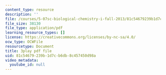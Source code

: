 ```yaml
---
content_type: resource
description: ''
file: /courses/5-07sc-biological-chemistry-i-fall-2013/81c54679239b1d7cb6db8c457450d98a_ddt1KuSdoOg.pdf
file_size: 38130
file_type: application/pdf
learning_resource_types: []
license: https://creativecommons.org/licenses/by-nc-sa/4.0/
ocw_type: OCWFile
resourcetype: Document
title: 3play pdf file
uid: 81c54679-239b-1d7c-b6db-8c457450d98a
video_metadata:
  youtube_id: null
---
```

